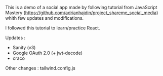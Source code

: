 This is a demo of a social app made by following tutorial from JavaScript Mastery (https://github.com/adrianhajdin/project_shareme_social_media) whith few updates and modifications.

I followed this tutorial to learn/practice React.


Updates :
- Sanity (v3)
- Google OAuth 2.0 (+ jwt-decode)
- craco


Other changes :
tailwind.config.js
